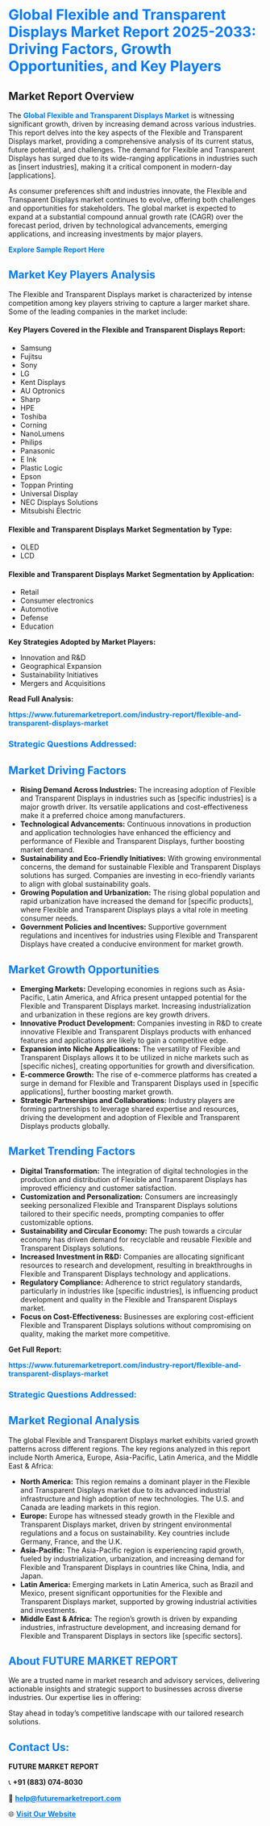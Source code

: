<h1 style="color: #007BFF;">Global Flexible and Transparent Displays Market Report 2025-2033: Driving Factors, Growth Opportunities, and Key Players</h1>

<section id="overview">
<h2>Market Report Overview</h2>
<p>The <a href="https://www.futuremarketreport.com/industry-report/flexible-and-transparent-displays-market" style="color: #007BFF; text-decoration: none;"><strong>Global Flexible and Transparent Displays Market</strong></a> is witnessing significant growth, driven by increasing demand across various industries. This report delves into the key aspects of the Flexible and Transparent Displays market, providing a comprehensive analysis of its current status, future potential, and challenges. The demand for Flexible and Transparent Displays has surged due to its wide-ranging applications in industries such as [insert industries], making it a critical component in modern-day [applications].</p>
<p>As consumer preferences shift and industries innovate, the Flexible and Transparent Displays market continues to evolve, offering both challenges and opportunities for stakeholders. The global market is expected to expand at a substantial compound annual growth rate (CAGR) over the forecast period, driven by technological advancements, emerging applications, and increasing investments by major players.</p>
</section>

<section id="overview">
<p><a href="https://www.futuremarketreport.com/request-sample/reportId=82162" style="color: #007BFF; text-decoration: none;"><strong>Explore Sample Report Here</strong></a></p>
</section>

<section id="key-players">
<h2 style="color: #007BFF;">Market Key Players Analysis</h2>
<p>The Flexible and Transparent Displays market is characterized by intense competition among key players striving to capture a larger market share. Some of the leading companies in the market include:</p>
<h4>Key Players Covered in the Flexible and Transparent Displays Report:</h4>
<ul><li>Samsung</li><li>Fujitsu</li><li>Sony</li><li>LG</li><li>Kent Displays</li><li>AU Optronics</li><li>Sharp</li><li>HPE</li><li>Toshiba</li><li>Corning</li><li>NanoLumens</li><li>Philips</li><li>Panasonic</li><li>E Ink</li><li>Plastic Logic</li><li>Epson</li><li>Toppan Printing</li><li>Universal Display</li><li>NEC Displays Solutions</li><li>Mitsubishi Electric</li></ul>
<h4>Flexible and Transparent Displays Market Segmentation by Type:</h4>
<ul><li>OLED</li><li>LCD</li></ul>

<h4>Flexible and Transparent Displays Market Segmentation by Application:</h4>
<ul><li>Retail</li><li>Consumer electronics</li><li>Automotive</li><li>Defense</li><li>Education</li></ul>
<p><strong>Key Strategies Adopted by Market Players:</strong></p>
<ul>
<li>Innovation and R&D</li>
<li>Geographical Expansion</li>
<li>Sustainability Initiatives</li>
<li>Mergers and Acquisitions</li>
</ul>
</section>

<section>
<p><strong>Read Full Analysis: </strong></p><a href="https://www.futuremarketreport.com/industry-report/flexible-and-transparent-displays-market" style="color: #007BFF; text-decoration: none;"><strong>https://www.futuremarketreport.com/industry-report/flexible-and-transparent-displays-market</strong></a>
<h3 style="color: #007BFF;">Strategic Questions Addressed:</h3>
</section>

<section id="driving-factors">
<h2 style="color: #007BFF;">Market Driving Factors</h2>
<ul>
<li><strong>Rising Demand Across Industries:</strong> The increasing adoption of Flexible and Transparent Displays in industries such as [specific industries] is a major growth driver. Its versatile applications and cost-effectiveness make it a preferred choice among manufacturers.</li>
<li><strong>Technological Advancements:</strong> Continuous innovations in production and application technologies have enhanced the efficiency and performance of Flexible and Transparent Displays, further boosting market demand.</li>
<li><strong>Sustainability and Eco-Friendly Initiatives:</strong> With growing environmental concerns, the demand for sustainable Flexible and Transparent Displays solutions has surged. Companies are investing in eco-friendly variants to align with global sustainability goals.</li>
<li><strong>Growing Population and Urbanization:</strong> The rising global population and rapid urbanization have increased the demand for [specific products], where Flexible and Transparent Displays plays a vital role in meeting consumer needs.</li>
<li><strong>Government Policies and Incentives:</strong> Supportive government regulations and incentives for industries using Flexible and Transparent Displays have created a conducive environment for market growth.</li>
</ul>
</section>

<section id="growth-opportunities">
<h2 style="color: #007BFF;">Market Growth Opportunities</h2>
<ul>
<li><strong>Emerging Markets:</strong> Developing economies in regions such as Asia-Pacific, Latin America, and Africa present untapped potential for the Flexible and Transparent Displays market. Increasing industrialization and urbanization in these regions are key growth drivers.</li>
<li><strong>Innovative Product Development:</strong> Companies investing in R&D to create innovative Flexible and Transparent Displays products with enhanced features and applications are likely to gain a competitive edge.</li>
<li><strong>Expansion into Niche Applications:</strong> The versatility of Flexible and Transparent Displays allows it to be utilized in niche markets such as [specific niches], creating opportunities for growth and diversification.</li>
<li><strong>E-commerce Growth:</strong> The rise of e-commerce platforms has created a surge in demand for Flexible and Transparent Displays used in [specific applications], further boosting market growth.</li>
<li><strong>Strategic Partnerships and Collaborations:</strong> Industry players are forming partnerships to leverage shared expertise and resources, driving the development and adoption of Flexible and Transparent Displays products globally.</li>
</ul>
</section>

<section id="trending-factors">
<h2 style="color: #007BFF;">Market Trending Factors</h2>
<ul>
<li><strong>Digital Transformation:</strong> The integration of digital technologies in the production and distribution of Flexible and Transparent Displays has improved efficiency and customer satisfaction.</li>
<li><strong>Customization and Personalization:</strong> Consumers are increasingly seeking personalized Flexible and Transparent Displays solutions tailored to their specific needs, prompting companies to offer customizable options.</li>
<li><strong>Sustainability and Circular Economy:</strong> The push towards a circular economy has driven demand for recyclable and reusable Flexible and Transparent Displays solutions.</li>
<li><strong>Increased Investment in R&D:</strong> Companies are allocating significant resources to research and development, resulting in breakthroughs in Flexible and Transparent Displays technology and applications.</li>
<li><strong>Regulatory Compliance:</strong> Adherence to strict regulatory standards, particularly in industries like [specific industries], is influencing product development and quality in the Flexible and Transparent Displays market.</li>
<li><strong>Focus on Cost-Effectiveness:</strong> Businesses are exploring cost-efficient Flexible and Transparent Displays solutions without compromising on quality, making the market more competitive.</li>
</ul>
</section>

<section>
<p><strong>Get Full Report: </strong></p><a href="https://www.futuremarketreport.com/industry-report/flexible-and-transparent-displays-market" style="color: #007BFF; text-decoration: none;"><strong>https://www.futuremarketreport.com/industry-report/flexible-and-transparent-displays-market</strong></a>
<h3 style="color: #007BFF;">Strategic Questions Addressed:</h3>
</section>


<section id="regional-analysis">
<h2 style="color: #007BFF;">Market Regional Analysis</h2>
<p>The global Flexible and Transparent Displays market exhibits varied growth patterns across different regions. The key regions analyzed in this report include North America, Europe, Asia-Pacific, Latin America, and the Middle East & Africa:</p>
<ul>
<li><strong>North America:</strong> This region remains a dominant player in the Flexible and Transparent Displays market due to its advanced industrial infrastructure and high adoption of new technologies. The U.S. and Canada are leading markets in this region.</li>
<li><strong>Europe:</strong> Europe has witnessed steady growth in the Flexible and Transparent Displays market, driven by stringent environmental regulations and a focus on sustainability. Key countries include Germany, France, and the U.K.</li>
<li><strong>Asia-Pacific:</strong> The Asia-Pacific region is experiencing rapid growth, fueled by industrialization, urbanization, and increasing demand for Flexible and Transparent Displays in countries like China, India, and Japan.</li>
<li><strong>Latin America:</strong> Emerging markets in Latin America, such as Brazil and Mexico, present significant opportunities for the Flexible and Transparent Displays market, supported by growing industrial activities and investments.</li>
<li><strong>Middle East & Africa:</strong> The region’s growth is driven by expanding industries, infrastructure development, and increasing demand for Flexible and Transparent Displays in sectors like [specific sectors].</li>
</ul>
</section>

<footer>
<h2 style="color: #007BFF;">About FUTURE MARKET REPORT</h2>
<p>We are a trusted name in market research and advisory services, delivering actionable insights and strategic support to businesses across diverse industries. Our expertise lies in offering:</p>

<p>Stay ahead in today’s competitive landscape with our tailored research solutions.</p>

<h2 style="color: #007BFF;">Contact Us:</h2>
<p><strong>FUTURE MARKET REPORT</strong></p>
<p>📞 <strong>+91 (883) 074-8030</strong></p>
<p>📧 <strong><a href="mailto:help@futuremarketreport.com" style="color: #007BFF;">help@futuremarketreport.com</a></strong></p>
<p>🌐 <strong><a href="https://www.futuremarketreport.com/" style="color: #007BFF;">Visit Our Website</a></strong></p>
</footer>